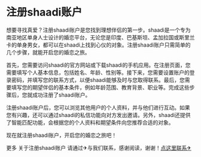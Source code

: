 # 注册shaadi账户

想要寻找真爱？注册shaadi账户是您找到理想伴侣的第一步。shaadi是一个专为南亚地区单身人士设计的婚恋平台，无论您是印度、巴基斯坦、孟加拉国或斯里兰卡的单身男女，都可以在shaadi上找到心仪的对象。注册shaadi账户只需简单的几个步骤，就能开启您的婚恋之旅。

首先，您需要访问shaadi的官方网站或下载shaadi的手机应用。在注册页面，您需要填写个人基本信息，包括姓名、年龄、性别等。接下来，您需要设置账户的登录密码，并填写您的联系方式，以便shaadi能够及时与您取得联系。最后，您需要填写您的期望伴侣的基本条件，例如年龄范围、教育背景、职业等。完成这些步骤后，您就成功注册了shaadi账户。

注册shaadi账户后，您可以浏览其他用户的个人资料，并与他们进行互动。如果您有兴趣，还可以通过shaadi的私信功能向对方发出邀请。另外，shaadi还提供了智能匹配功能，会根据您的个人资料和期望条件向您推荐合适的对象。

现在就注册shaadi账户，开启您的婚恋之旅吧！

更多 关于注册shaadi账户 请通过✈与我们联系，感谢阅读，谢谢！[点这里联系✈](https://a.k02.cc)